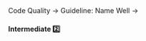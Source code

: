 <link rel="stylesheet" href="{{baseUrl}}/css/textbook.css">

<div class="website-content">

<div id="path">Code Quality &rarr; Guideline: Name Well &rarr;</div>

<div id="title">

#### Intermediate :two:

</div>

<div id="body">

<panel header="**Use Name to Explain**"
    type="seamless" alt="indentation">
  <include src="../../practices/useNameExplain/index.md#main" />
</panel>

<panel header="**Not Too Long, Not Too Short**"
    type="seamless" alt="indentation">
  <include src="../../practices/notTooLongNorShort/index.md#main" />
</panel>

<panel header="**Avoid Misleading Names**"
    type="seamless" alt="indentation">
  <include src="../../practices/avoidMisleadingNames/index.md#main" />
</panel>

</div>

<div id="extras">
</div>

</div>
